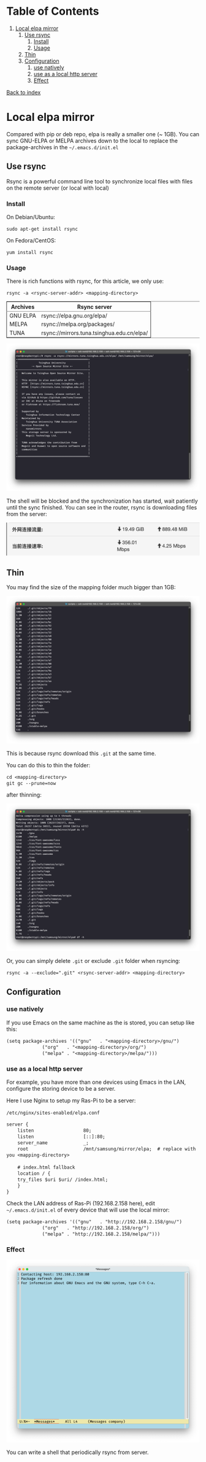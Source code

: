 
# Table of Contents

1.  [Local elpa mirror](#orgdea78fb)
    1.  [Use rsync](#org4b0c171)
        1.  [Install](#org5be7746)
        2.  [Usage](#orgf98dc19)
    2.  [Thin](#orgf531482)
    3.  [Configuration](#orgd31cdaf)
        1.  [use natively](#org7be7f71)
        2.  [use as a local http server](#orgba15b43)
        3.  [Effect](#orgce415d7)

[Back to index](../index.html)


<a id="orgdea78fb"></a>

# Local elpa mirror

Compared with pip or deb repo, elpa is really a smaller one (~ 1GB). You can sync GNU-ELPA or MELPA archives down to the local to replace the package-archives in the `~/.emacs.d/init.el`


<a id="org4b0c171"></a>

## Use rsync

Rsync is a powerful command line tool to synchronize local files with files on the remote server (or local with local)


<a id="org5be7746"></a>

### Install

On Debian/Ubuntu:

    sudo apt-get install rsync

On Fedora/CentOS:

    yum install rsync


<a id="orgf98dc19"></a>

### Usage

There is rich functions with rsync, for this article, we only use:

    rsync -a <rsync-server-addr> <mapping-directory>

<table border="2" cellspacing="0" cellpadding="6" rules="groups" frame="hsides">


<colgroup>
<col  class="org-left" />

<col  class="org-left" />
</colgroup>
<thead>
<tr>
<th scope="col" class="org-left">Archives</th>
<th scope="col" class="org-left">Rsync server</th>
</tr>
</thead>

<tbody>
<tr>
<td class="org-left">GNU ELPA</td>
<td class="org-left">rsync://elpa.gnu.org/elpa/</td>
</tr>


<tr>
<td class="org-left">MELPA</td>
<td class="org-left">rsync://melpa.org/packages/</td>
</tr>


<tr>
<td class="org-left">TUNA</td>
<td class="org-left">rsync://mirrors.tuna.tsinghua.edu.cn/elpa/</td>
</tr>
</tbody>
</table>

![img](assets/0.png)

The shell will be blocked and the synchronization has started, wait patiently until the sync finished. You can see in the router, rsync is downloading files from the server:

![img](assets/1.png)


<a id="orgf531482"></a>

## Thin

You may find the size of the mapping folder much bigger than 1GB:

![img](assets/2.png)

This is because rsync download this `.git` at the same time.

You can do this to thin the folder:

    cd <mapping-directory>
    git gc --prune=now

after thinning:

![img](assets/3.png)

Or, you can simply delete `.git` or exclude `.git` folder when rsyncing:

    rsync -a --exclude=".git" <rsync-server-addr> <mapping-directory>


<a id="orgd31cdaf"></a>

## Configuration


<a id="org7be7f71"></a>

### use natively

If you use Emacs on the same machine as the <mapping-directory> is stored, you can setup like this:

    (setq package-archives '(("gnu"   . "<mapping-directory>/gnu/")
    			 ("org"   . "<mapping-directory>/org/")
    			 ("melpa" . "<mapping-directory>/melpa/")))


<a id="orgba15b43"></a>

### use as a local http server

For example, you have more than one devices using Emacs in the LAN, configure the storing device to be a server.

Here I use Nginx to setup my Ras-Pi to be a server:

`/etc/nginx/sites-enabled/elpa.conf`

    server {
        listen                  80;
        listen                  [::]:80;
        server_name             _;
        root                    /mnt/samsung/mirror/elpa;  # replace with you <mapping-directory>
    
        # index.html fallback
        location / {
    	try_files $uri $uri/ /index.html;
        }
    }

Check the LAN address of Ras-Pi (192.168.2.158 here), edit `~/.emacs.d/init.el` of every device that will use the local mirror:

    (setq package-archives '(("gnu"   . "http://192.168.2.158/gnu/")
    			 ("org"   . "http://192.168.2.158/org/")
    			 ("melpa" . "http://192.168.2.158/melpa/")))


<a id="orgce415d7"></a>

### Effect

![img](assets/4.png)

You can write a shell that periodically rsync from server.


